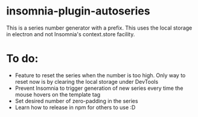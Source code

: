 # insomnia-plugin-autoseries

This is a series number generator with a prefix. This uses the local storage in electron and not Insomnia's context.store facility.

# To do:
* Feature to reset the series when the number is too high. Only way to reset now is by clearing the local storage under DevTools
* Prevent Insomnia to trigger generation of new series every time the mouse hovers on the template tag
* Set desired number of zero-padding in the series
* Learn how to release in npm for others to use :D
